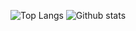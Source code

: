 ![Top Langs](https://github-readme-stats.vercel.app/api/top-langs/?username=ashar00&show_icons=true&theme=prussian)
![Github stats](https://github-readme-stats.vercel.app/api?username=ashar00&show_icons=true&theme=prussian)
